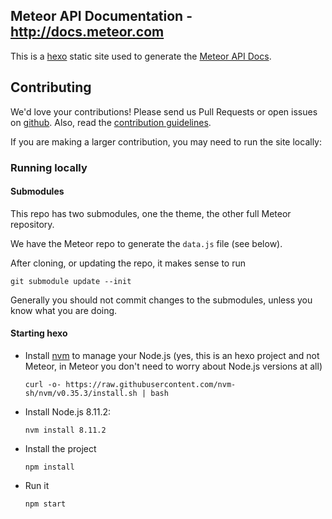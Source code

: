 ## Meteor API Documentation - http://docs.meteor.com

This is a [hexo](https://hexo.io) static site used to generate the [Meteor API Docs](http://docs.meteor.com).

## Contributing

We'd love your contributions! Please send us Pull Requests or open issues on [github](https://github.com/meteor/docs). Also, read the [contribution guidelines](https://github.com/meteor/docs/blob/master/Contributing.md).

If you are making a larger contribution, you may need to run the site locally:

### Running locally

#### Submodules

This repo has two submodules, one the theme, the other full Meteor repository.

We have the Meteor repo to generate the `data.js` file (see below).

After cloning, or updating the repo, it makes sense to run

```
git submodule update --init
```

Generally you should not commit changes to the submodules, unless you know what you are doing.

#### Starting hexo

- Install [nvm](https://github.com/nvm-sh/nvm) to manage your Node.js (yes, this is an hexo project and not Meteor, in Meteor you don't need to worry about Node.js versions at all)

  `curl -o- https://raw.githubusercontent.com/nvm-sh/nvm/v0.35.3/install.sh | bash`
- Install Node.js 8.11.2:

  `nvm install 8.11.2`
  
- Install the project

  `npm install`

- Run it

  `npm start`
